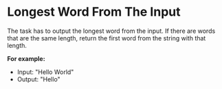 # Longest Word From The Input

The task has to output the longest word from the input.
If there are words that are the same length, return the first word from the string with that length.

**For example:**
- Input: "Hello World"
- Output: "Hello"
